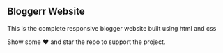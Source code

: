 ## Bloggerr Website
 This is the complete responsive blogger website built using html and css

 Show some :heart: and star the repo to support the project.
